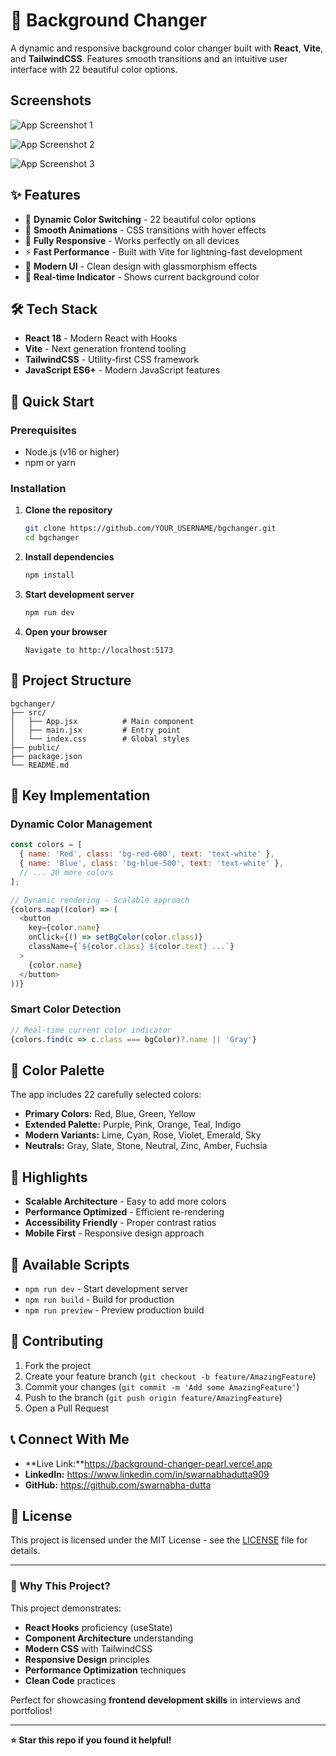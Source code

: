 # 🎨 Background Changer

A dynamic and responsive background color changer built with **React**, **Vite**, and **TailwindCSS**. Features smooth transitions and an intuitive user interface with 22 beautiful color options.

## Screenshots

![App Screenshot 1](https://github.com/user-attachments/assets/7fcf7baa-28dd-4a3c-9034-c4b38c4fc711)

![App Screenshot 2](https://github.com/user-attachments/assets/d89d9e59-8148-4447-9a53-bbcdda5a7847)

![App Screenshot 3](https://github.com/user-attachments/assets/36817db1-4fb3-41f2-ada7-03f88cd673cf)


## ✨ Features

- 🎯 **Dynamic Color Switching** - 22 beautiful color options
- 🚀 **Smooth Animations** - CSS transitions with hover effects  
- 📱 **Fully Responsive** - Works perfectly on all devices
- ⚡ **Fast Performance** - Built with Vite for lightning-fast development
- 🎨 **Modern UI** - Clean design with glassmorphism effects
- 🔄 **Real-time Indicator** - Shows current background color

## 🛠️ Tech Stack

- **React 18** - Modern React with Hooks
- **Vite** - Next generation frontend tooling
- **TailwindCSS** - Utility-first CSS framework
- **JavaScript ES6+** - Modern JavaScript features

## 🚀 Quick Start

### Prerequisites
- Node.js (v16 or higher)
- npm or yarn

### Installation

1. **Clone the repository**
   ```bash
   git clone https://github.com/YOUR_USERNAME/bgchanger.git
   cd bgchanger
   ```

2. **Install dependencies**
   ```bash
   npm install
   ```

3. **Start development server**
   ```bash
   npm run dev
   ```

4. **Open your browser**
   ```
   Navigate to http://localhost:5173
   ```

## 📁 Project Structure

```
bgchanger/
├── src/
│   ├── App.jsx          # Main component
│   ├── main.jsx         # Entry point
│   └── index.css        # Global styles
├── public/
├── package.json
└── README.md
```

## 🎯 Key Implementation

### Dynamic Color Management
```javascript
const colors = [
  { name: 'Red', class: 'bg-red-600', text: 'text-white' },
  { name: 'Blue', class: 'bg-blue-500', text: 'text-white' },
  // ... 20 more colors
];

// Dynamic rendering - Scalable approach
{colors.map((color) => (
  <button
    key={color.name}
    onClick={() => setBgColor(color.class)}
    className={`${color.class} ${color.text} ...`}
  >
    {color.name}
  </button>
))}
```

### Smart Color Detection
```javascript
// Real-time current color indicator
{colors.find(c => c.class === bgColor)?.name || 'Gray'}
```

## 🎨 Color Palette

The app includes 22 carefully selected colors:
- **Primary Colors:** Red, Blue, Green, Yellow
- **Extended Palette:** Purple, Pink, Orange, Teal, Indigo
- **Modern Variants:** Lime, Cyan, Rose, Violet, Emerald, Sky
- **Neutrals:** Gray, Slate, Stone, Neutral, Zinc, Amber, Fuchsia

## 🌟 Highlights

- **Scalable Architecture** - Easy to add more colors
- **Performance Optimized** - Efficient re-rendering
- **Accessibility Friendly** - Proper contrast ratios
- **Mobile First** - Responsive design approach

## 🔧 Available Scripts

- `npm run dev` - Start development server
- `npm run build` - Build for production
- `npm run preview` - Preview production build

## 🤝 Contributing

1. Fork the project
2. Create your feature branch (`git checkout -b feature/AmazingFeature`)
3. Commit your changes (`git commit -m 'Add some AmazingFeature'`)
4. Push to the branch (`git push origin feature/AmazingFeature`)
5. Open a Pull Request

## 📞 Connect With Me

- **Live Link:**https://background-changer-pearl.vercel.app
- **LinkedIn:** https://www.linkedin.com/in/swarnabhadutta909
- **GitHub:** https://github.com/swarnabha-dutta


## 📄 License

This project is licensed under the MIT License - see the [LICENSE](LICENSE) file for details.

---

### 🚀 Why This Project?

This project demonstrates:
- **React Hooks** proficiency (useState)
- **Component Architecture** understanding
- **Modern CSS** with TailwindCSS
- **Responsive Design** principles
- **Performance Optimization** techniques
- **Clean Code** practices

Perfect for showcasing **frontend development skills** in interviews and portfolios!

---

**⭐ Star this repo if you found it helpful!**